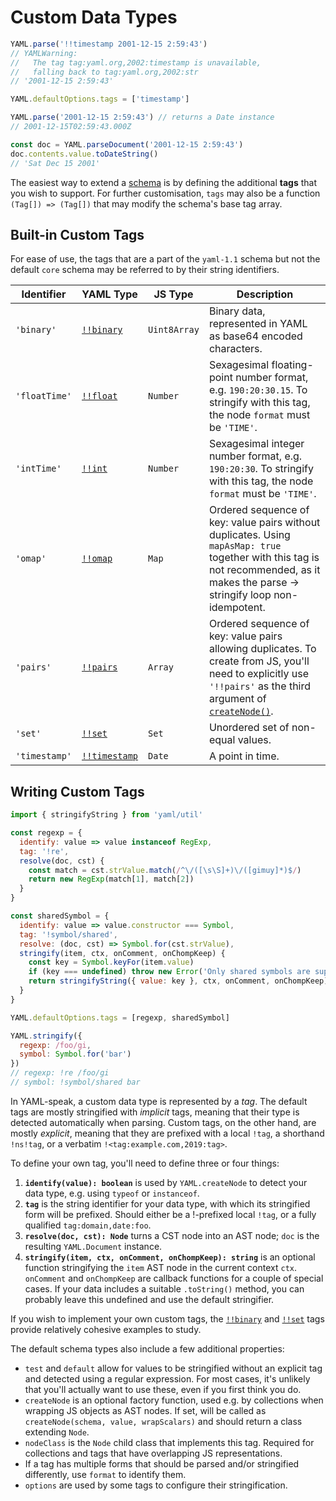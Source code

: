 # Custom Data Types

```js
YAML.parse('!!timestamp 2001-12-15 2:59:43')
// YAMLWarning:
//   The tag tag:yaml.org,2002:timestamp is unavailable,
//   falling back to tag:yaml.org,2002:str
// '2001-12-15 2:59:43'

YAML.defaultOptions.tags = ['timestamp']

YAML.parse('2001-12-15 2:59:43') // returns a Date instance
// 2001-12-15T02:59:43.000Z

const doc = YAML.parseDocument('2001-12-15 2:59:43')
doc.contents.value.toDateString()
// 'Sat Dec 15 2001'
```

The easiest way to extend a [schema](#data-schemas) is by defining the additional **tags** that you wish to support. For further customisation, `tags` may also be a function `(Tag[]) => (Tag[])` that may modify the schema's base tag array.

## Built-in Custom Tags

For ease of use, the tags that are a part of the `yaml-1.1` schema but not the default `core` schema may be referred to by their string identifiers.

| Identifier    | YAML Type                                             | JS Type      | Description                                                                                                                                                                        |
| ------------- | ----------------------------------------------------- | ------------ | ---------------------------------------------------------------------------------------------------------------------------------------------------------------------------------- |
| `'binary'`    | [`!!binary`](https://yaml.org/type/binary.html)       | `Uint8Array` | Binary data, represented in YAML as base64 encoded characters.                                                                                                                     |
| `'floatTime'` | [`!!float`](https://yaml.org/type/float.html)         | `Number`     | Sexagesimal floating-point number format, e.g. `190:20:30.15`. To stringify with this tag, the node `format` must be `'TIME'`.                                                     |
| `'intTime'`   | [`!!int`](https://yaml.org/type/int.html)             | `Number`     | Sexagesimal integer number format, e.g. `190:20:30`. To stringify with this tag, the node `format` must be `'TIME'`.                                                               |
| `'omap'`      | [`!!omap`](https://yaml.org/type/omap.html)           | `Map`        | Ordered sequence of key: value pairs without duplicates. Using `mapAsMap: true` together with this tag is not recommended, as it makes the parse → stringify loop non-idempotent.  |
| `'pairs'`     | [`!!pairs`](https://yaml.org/type/pairs.html)         | `Array`      | Ordered sequence of key: value pairs allowing duplicates. To create from JS, you'll need to explicitly use `'!!pairs'` as the third argument of [`createNode()`](#creating-nodes). |
| `'set'`       | [`!!set`](https://yaml.org/type/set.html)             | `Set`        | Unordered set of non-equal values.                                                                                                                                                 |
| `'timestamp'` | [`!!timestamp`](https://yaml.org/type/timestamp.html) | `Date`       | A point in time.                                                                                                                                                                   |

## Writing Custom Tags

```js
import { stringifyString } from 'yaml/util'

const regexp = {
  identify: value => value instanceof RegExp,
  tag: '!re',
  resolve(doc, cst) {
    const match = cst.strValue.match(/^\/([\s\S]+)\/([gimuy]*)$/)
    return new RegExp(match[1], match[2])
  }
}

const sharedSymbol = {
  identify: value => value.constructor === Symbol,
  tag: '!symbol/shared',
  resolve: (doc, cst) => Symbol.for(cst.strValue),
  stringify(item, ctx, onComment, onChompKeep) {
    const key = Symbol.keyFor(item.value)
    if (key === undefined) throw new Error('Only shared symbols are supported')
    return stringifyString({ value: key }, ctx, onComment, onChompKeep)
  }
}

YAML.defaultOptions.tags = [regexp, sharedSymbol]

YAML.stringify({
  regexp: /foo/gi,
  symbol: Symbol.for('bar')
})
// regexp: !re /foo/gi
// symbol: !symbol/shared bar
```

In YAML-speak, a custom data type is represented by a _tag_. The default tags are mostly stringified with _implicit_ tags, meaning that their type is detected automatically when parsing. Custom tags, on the other hand, are mostly _explicit_, meaning that they are prefixed with a local `!tag`, a shorthand `!ns!tag`, or a verbatim `!<tag:example.com,2019:tag>`.

To define your own tag, you'll need to define three or four things:

1. **`identify(value): boolean`** is used by `YAML.createNode` to detect your data type, e.g. using `typeof` or `instanceof`.
2. **`tag`** is the string identifier for your data type, with which its stringified form will be prefixed. Should either be a !-prefixed local `!tag`, or a fully qualified `tag:domain,date:foo`.
3. **`resolve(doc, cst): Node`** turns a CST node into an AST node; `doc` is the resulting `YAML.Document` instance.
4. **`stringify(item, ctx, onComment, onChompKeep): string`** is an optional function stringifying the `item` AST node in the current context `ctx`. `onComment` and `onChompKeep` are callback functions for a couple of special cases. If your data includes a suitable `.toString()` method, you can probably leave this undefined and use the default stringifier.

If you wish to implement your own custom tags, the [`!!binary`](https://github.com/eemeli/yaml/blob/master/src/tags/yaml-1.1/binary.js) and [`!!set`](https://github.com/eemeli/yaml/blob/master/src/tags/yaml-1.1/set.js) tags provide relatively cohesive examples to study.

The default schema types also include a few additional properties:

- `test` and `default` allow for values to be stringified without an explicit tag and detected using a regular expression. For most cases, it's unlikely that you'll actually want to use these, even if you first think you do.
- `createNode` is an optional factory function, used e.g. by collections when wrapping JS objects as AST nodes. If set, will be called as `createNode(schema, value, wrapScalars)` and should return a class extending `Node`.
- `nodeClass` is the `Node` child class that implements this tag. Required for collections and tags that have overlapping JS representations.
- If a tag has multiple forms that should be parsed and/or stringified differently, use `format` to identify them.
- `options` are used by some tags to configure their stringification.
